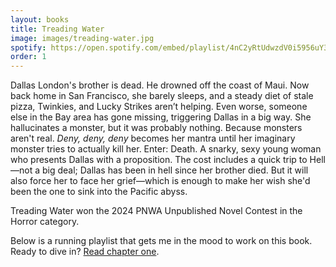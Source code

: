 ```yaml
---
layout: books
title: Treading Water
image: images/treading-water.jpg
spotify: https://open.spotify.com/embed/playlist/4nC2yRtUdwzdV0i5956uY3
order: 1
---
```


Dallas London's brother is dead. He drowned off the coast of Maui. Now back home in San Francisco, she barely sleeps, and a steady diet of stale pizza, Twinkies, and Lucky Strikes aren’t helping. Even worse, someone else in the Bay area has gone missing, triggering Dallas in a big way. She hallucinates a monster, but it was probably nothing. Because monsters aren't real. *Deny, deny, deny* becomes her mantra until her imaginary monster tries to actually kill her. Enter: Death. A snarky, sexy young woman who presents Dallas with a proposition. The cost includes a quick trip to Hell—not a big deal; Dallas has been in hell since her brother died. But it will also force her to face her grief—which is enough to make her wish she'd been the one to sink into the Pacific abyss.

Treading Water won the 2024 PNWA Unpublished Novel Contest in the Horror category.


Below is a running playlist that gets me in the mood to work on this book. Ready to dive in? [Read chapter one](/treading-water-chapter-one).
